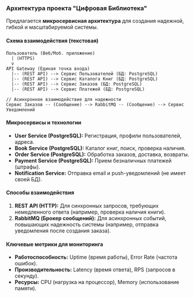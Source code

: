 ### **Архитектура проекта "Цифровая Библиотека"**

Предлагается **микросервисная архитектура** для создания надежной, гибкой и масштабируемой системы.

#### **Схема взаимодействия (текстовая)**

```
Пользователь (Веб/Моб. приложение)
  | (HTTPS)
  v
API Gateway (Единая точка входа)
  |-- (REST API) --> Сервис Пользователей (БД: PostgreSQL)
  |-- (REST API) --> Сервис Каталога Книг (БД: PostgreSQL)
  |-- (REST API) --> Сервис Заказов (БД: PostgreSQL)
  |-- (REST API) --> Сервис Платежей (БД: PostgreSQL)

// Асинхронное взаимодействие для надежности
Сервис Заказов -- (Сообщение) --> RabbitMQ -- (Сообщение) --> Сервис Уведомлений
```

#### **Микросервисы и технологии**

*   **User Service (PostgreSQL):** Регистрация, профили пользователей, адреса.
*   **Book Service (PostgreSQL):** Каталог книг, поиск, проверка наличия.
*   **Order Service (PostgreSQL):** Обработка заказов, доставка, возвраты.
*   **Payment Service (PostgreSQL):** Прием безналичных платежей (штрафы).
*   **Notification Service:** Отправка email и push-уведомлений (не имеет своей БД).

#### **Способы взаимодействия**

1.  **REST API (HTTP):** Для синхронных запросов, требующих немедленного ответа (например, проверка наличия книги).
2.  **RabbitMQ (Брокер сообщений):** Для асинхронных событий, повышающих надежность системы (например, отправка уведомления после создания заказа).

#### **Ключевые метрики для мониторинга**

*   **Работоспособность:** Uptime (время работы), Error Rate (частота ошибок).
*   **Производительность:** Latency (время ответа), RPS (запросов в секунду).
*   **Ресурсы:** CPU (нагрузка на процессор), Memory (использование памяти).
